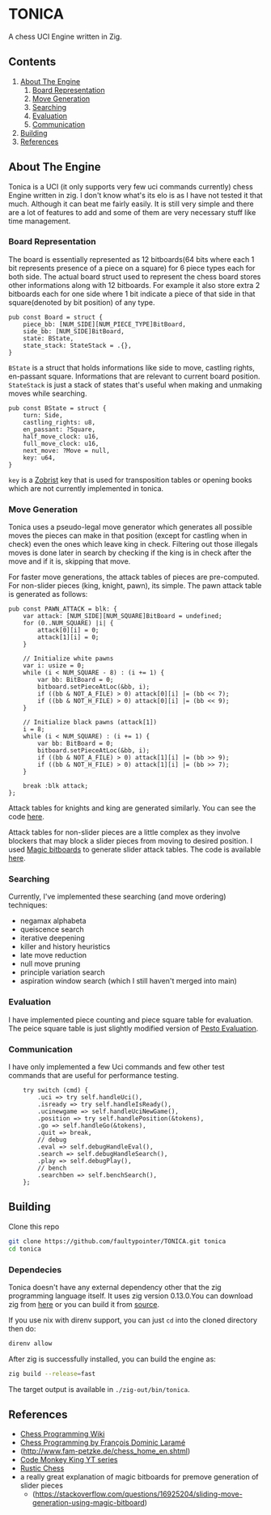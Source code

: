 # TONICA

A chess UCI Engine written in Zig.

## Contents

1. [About The Engine](#about-the-engine)
   1. [Board Representation](#board-representation)
   2. [Move Generation](#move-generation)
   3. [Searching](#searching)
   4. [Evaluation](#evaluation)
   5. [Communication](#communication)
2. [Building](#building)
3. [References](#references)

## About The Engine

Tonica is a UCI (it only supports very few uci commands currently) chess Engine written in zig. I don't know what's its elo
is as I have not tested it that much. Although it can beat me fairly easily. It is still very simple and there are a lot of features
to add and some of them are very necessary stuff like time management.

### Board Representation

The board is essentially represented as 12 bitboards(64 bits where each 1 bit represents presence of a piece on a square) for 6 piece
types each for both side. The actual board struct used to represent the chess board stores other informations along with 12 bitboards.
For example it also store extra 2 bitboards each for one side where 1 bit indicate a piece of that side in that square(denoted by bit position)
of any type.

```zig
pub const Board = struct {
    piece_bb: [NUM_SIDE][NUM_PIECE_TYPE]BitBoard,
    side_bb: [NUM_SIDE]BitBoard,
    state: BState,
    state_stack: StateStack = .{},
}
```

`BState` is a struct that holds informations like side to move, castling rights, en-passant square. Informations that are relevant to current
board position. `StateStack` is just a stack of states that's useful when making and unmaking moves while searching.

```zig
pub const BState = struct {
    turn: Side,
    castling_rights: u8,
    en_passant: ?Square,
    half_move_clock: u16,
    full_move_clock: u16,
    next_move: ?Move = null,
    key: u64,
}
```

`key` is a [Zobrist](https://www.chessprogramming.org/Zobrist_Hashing) key that is used for transposition tables or opening books which are not
currently implemented in tonica.

### Move Generation

Tonica uses a pseudo-legal move generator which generates all possible moves the pieces can make in that position (except for castling when in check)
even the ones which leave king in check. Filtering out those illegals moves is done later in search by checking if the king is in check after the move
and if it is, skipping that move.

For faster move generations, the attack tables of pieces are pre-computed. For non-slider pieces (king, knight, pawn), its simple. The pawn attack table
is generated as follows:

```zig
pub const PAWN_ATTACK = blk: {
    var attack: [NUM_SIDE][NUM_SQUARE]BitBoard = undefined;
    for (0..NUM_SQUARE) |i| {
        attack[0][i] = 0;
        attack[1][i] = 0;
    }

    // Initialize white pawns
    var i: usize = 0;
    while (i < NUM_SQUARE - 8) : (i += 1) {
        var bb: BitBoard = 0;
        bitboard.setPieceAtLoc(&bb, i);
        if ((bb & NOT_A_FILE) > 0) attack[0][i] |= (bb << 7);
        if ((bb & NOT_H_FILE) > 0) attack[0][i] |= (bb << 9);
    }

    // Initialize black pawns (attack[1])
    i = 8;
    while (i < NUM_SQUARE) : (i += 1) {
        var bb: BitBoard = 0;
        bitboard.setPieceAtLoc(&bb, i);
        if ((bb & NOT_A_FILE) > 0) attack[1][i] |= (bb >> 9);
        if ((bb & NOT_H_FILE) > 0) attack[1][i] |= (bb >> 7);
    }

    break :blk attack;
};
```

Attack tables for knights and king are generated similarly. You can see the code [here](./src/movegen/nonsliderattack.zig).

Attack tables for non-slider pieces are a little complex as they involve blockers that may block a slider pieces from moving to desired position.
I used [Magic bitboards](https://www.chessprogramming.org/Magic_Bitboards) to generate slider attack tables. The code is available [here](./src/movegen/sliderattack.zig).

### Searching

Currently, I've implemented these searching (and move ordering) techniques:

- negamax alphabeta
- queiscence search
- iterative deepening
- killer and history heuristics
- late move reduction
- null move pruning
- principle variation search
- aspiration window search (which I still haven't merged into main)

### Evaluation

I have implemented piece counting and piece square table for evaluation. The peice square table is just slightly modified version of [Pesto Evaluation](https://www.chessprogramming.org/PeSTO%27s_Evaluation_Function).

### Communication

I have only implemented a few Uci commands and few other test commands that are useful for performance testing.

```zig
    try switch (cmd) {
        .uci => try self.handleUci(),
        .isready => try self.handleIsReady(),
        .ucinewgame => self.handleUciNewGame(),
        .position => try self.handlePosition(&tokens),
        .go => self.handleGo(&tokens),
        .quit => break,
        // debug
        .eval => self.debugHandleEval(),
        .search => self.debugHandleSearch(),
        .play => self.debugPlay(),
        // bench
        .searchben => self.benchSearch(),
    };
```

## Building

Clone this repo

```bash
git clone https://github.com/faultypointer/TONICA.git tonica
cd tonica
```

### Dependecies

Tonica doesn't have any external dependency other that the zig programming language itself.
It uses zig version 0.13.0.You can download zig from [here](https://ziglang.org/download/) or you can build
it from [source](https://github.com/ziglang/zig).

If you use nix with direnv support, you can just `cd` into the cloned directory then do:

```bash
direnv allow
```

After zig is successfully installed, you can build the engine as:

```bash
zig build --release=fast
```

The target output is available in `./zig-out/bin/tonica`.

## References

- [Chess Programming Wiki](https://www.chessprogramming.org/Main_Page)
- [Chess Programming by François Dominic Laramé](http://archive.gamedev.net/archive/reference/articles/article1014.html)
- (<http://www.fam-petzke.de/chess_home_en.shtml>)
- [Code Monkey King YT series](https://www.youtube.com/playlist?list=PLmN0neTso3Jxh8ZIylk74JpwfiWNI76Cs)
- [Rustic Chess](https://www.rustic-chess.org/)
- a really great explanation of magic bitboards for premove generation of slider pieces
  - (<https://stackoverflow.com/questions/16925204/sliding-move-generation-using-magic-bitboard>)
